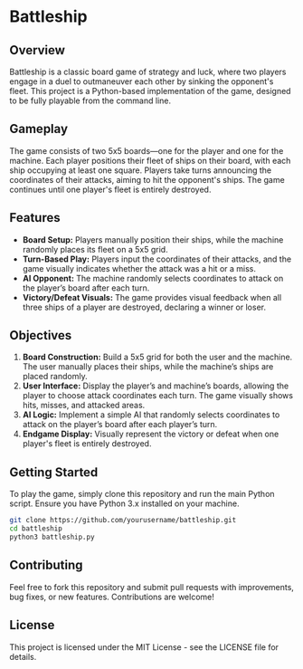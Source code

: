 # Battleship

## Overview
Battleship is a classic board game of strategy and luck, where two players engage in a duel to outmaneuver each other by sinking the opponent's fleet. This project is a Python-based implementation of the game, designed to be fully playable from the command line.

## Gameplay
The game consists of two 5x5 boards—one for the player and one for the machine. Each player positions their fleet of ships on their board, with each ship occupying at least one square. Players take turns announcing the coordinates of their attacks, aiming to hit the opponent's ships. The game continues until one player's fleet is entirely destroyed.

## Features
- **Board Setup:** Players manually position their ships, while the machine randomly places its fleet on a 5x5 grid.
- **Turn-Based Play:** Players input the coordinates of their attacks, and the game visually indicates whether the attack was a hit or a miss.
- **AI Opponent:** The machine randomly selects coordinates to attack on the player’s board after each turn.
- **Victory/Defeat Visuals:** The game provides visual feedback when all three ships of a player are destroyed, declaring a winner or loser.

## Objectives
1. **Board Construction:** Build a 5x5 grid for both the user and the machine. The user manually places their ships, while the machine’s ships are placed randomly.
2. **User Interface:** Display the player’s and machine’s boards, allowing the player to choose attack coordinates each turn. The game visually shows hits, misses, and attacked areas.
3. **AI Logic:** Implement a simple AI that randomly selects coordinates to attack on the player’s board after each player’s turn.
4. **Endgame Display:** Visually represent the victory or defeat when one player's fleet is entirely destroyed.

## Getting Started
To play the game, simply clone this repository and run the main Python script. Ensure you have Python 3.x installed on your machine.

```bash 
git clone https://github.com/yourusername/battleship.git
cd battleship
python3 battleship.py
```


## Contributing
Feel free to fork this repository and submit pull requests with improvements, bug fixes, or new features. Contributions are welcome!

## License
This project is licensed under the MIT License - see the LICENSE file for details.
